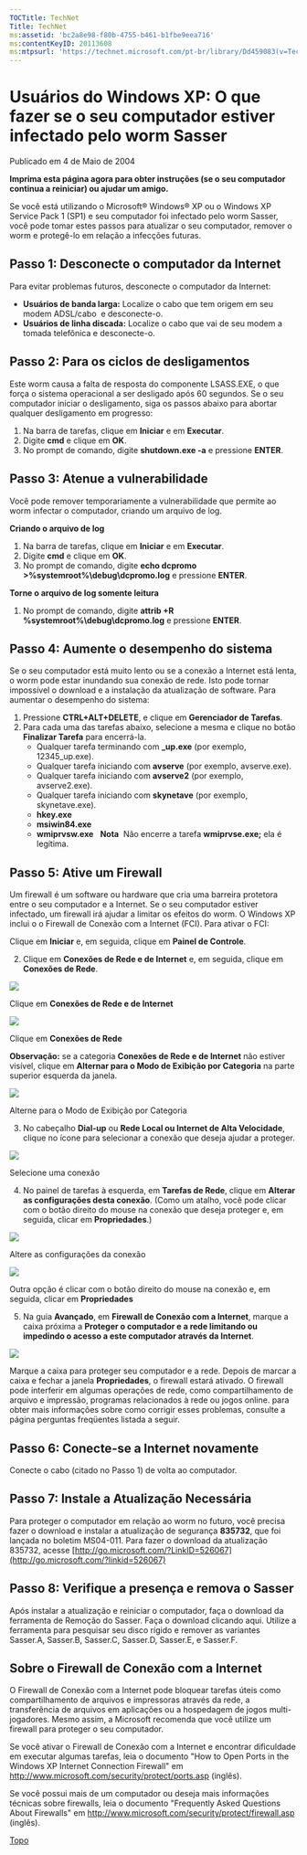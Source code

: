 ```yaml
---
TOCTitle: TechNet
Title: TechNet
ms:assetid: 'bc2a8e98-f80b-4755-b461-b1fbe9eea716'
ms:contentKeyID: 20113608
ms:mtpsurl: 'https://technet.microsoft.com/pt-br/library/Dd459083(v=TechNet.10)'
---
```


Usuários do Windows XP: O que fazer se o seu computador estiver infectado pelo worm Sasser
==========================================================================================

Publicado em 4 de Maio de 2004

**Imprima esta página agora para obter instruções (se o seu computador continua a reiniciar) ou ajudar um amigo.**

Se você está utilizando o Microsoft® Windows® XP ou o Windows XP Service Pack 1 (SP1) e seu computador foi infectado pelo worm Sasser, você pode tomar estes passos para atualizar o seu computador, remover o worm e protegê-lo em relação a infecções futuras.

Passo 1: Desconecte o computador da Internet
--------------------------------------------

Para evitar problemas futuros, desconecte o computador da Internet:

-   **Usuários de banda larga:** Localize o cabo que tem origem em seu modem ADSL/cabo  e desconecte-o.
-   **Usuários de linha discada:** Localize o cabo que vai de seu modem a tomada telefônica e desconecte-o.

Passo 2: Para os ciclos de desligamentos
----------------------------------------

Este worm causa a falta de resposta do componente LSASS.EXE, o que força o sistema operacional a ser desligado após 60 segundos. Se o seu computador iniciar o desligamento, siga os passos abaixo para abortar qualquer desligamento em progresso:

1.  Na barra de tarefas, clique em **Iniciar** e em **Executar**.
2.  Digite **cmd** e clique em **OK**.
3.  No prompt de comando, digite **shutdown.exe -a** e pressione **ENTER**.

Passo 3: Atenue a vulnerabilidade
---------------------------------

Você pode remover temporariamente a vulnerabilidade que permite ao worm infectar o computador, criando um arquivo de log.

**Criando o arquivo de log**

1.  Na barra de tarefas, clique em **Iniciar** e em **Executar**.
2.  Digite **cmd** e clique em **OK**.
3.  No prompt de comando, digite **echo dcpromo &gt;%systemroot%\\debug\\dcpromo.log** e pressione **ENTER**.

**Torne o arquivo de log somente leitura**

1.  No prompt de comando, digite **attrib +R %systemroot%\\debug\\dcpromo.log** e pressione **ENTER**.

Passo 4: Aumente o desempenho do sistema
----------------------------------------

Se o seu computador está muito lento ou se a conexão a Internet está lenta, o worm pode estar inundando sua conexão de rede. Isto pode tornar impossível o download e a instalação da atualização de software. Para aumentar o desempenho do sistema:

1.  Pressione **CTRL+ALT+DELETE**, e clique em **Gerenciador de Tarefas**.
2.  Para cada uma das tarefas abaixo, selecione a mesma e clique no botão **Finalizar Tarefa** para encerrá-la.
    -   Qualquer tarefa terminando com **\_up.exe** (por exemplo, 12345\_up.exe).
    -   Qualquer tarefa iniciando com **avserve** (por exemplo, avserve.exe).
    -   Qualquer tarefa iniciando com **avserve2** (por exemplo, avserve2.exe).
    -   Qualquer tarefa iniciando com **skynetave** (por exemplo, skynetave.exe).
    -   **hkey.exe**
    -   **msiwin84.exe**
    -   **wmiprvsw.exe**
         
        **Nota**  Não encerre a tarefa **wmiprvse.exe;** ela é legítima.

Passo 5: Ative um Firewall
--------------------------

Um firewall é um software ou hardware que cria uma barreira protetora entre o seu computador e a Internet. Se o seu computador estiver infectado, um firewall irá ajudar a limitar os efeitos do worm. O Windows XP inclui o o Firewall de Conexão com a Internet (FCI). Para ativar o FCI:

Clique em **Iniciar** e, em seguida, clique em **Painel de Controle**.

2. Clique em **Conexões de Rede e de Internet** e, em seguida, clique em **Conexões de Rede**.

![](images/Dd459083.firewall_figure1(pt-br,TechNet.10).jpg)

Clique em **Conexões de Rede e de Internet**

![](images/Dd459083.firewall_figure2(pt-br,TechNet.10).jpg)

Clique em **Conexões de Rede**

**Observação:** se a categoria **Conexões de Rede e de Internet** não estiver visível, clique em **Alternar para o Modo de Exibição por Categoria** na parte superior esquerda da janela.

![](images/Dd459083.firewall_figure3(pt-br,TechNet.10).jpg)

Alterne para o Modo de Exibição por Categoria
 

3. No cabeçalho **Dial-up** ou **Rede Local ou Internet de Alta Velocidade**, clique no ícone para selecionar a conexão que deseja ajudar a proteger.

![](images/Dd459083.firewall_figure4(pt-br,TechNet.10).jpg)

Selecione uma conexão
 

4. No painel de tarefas à esquerda, em **Tarefas de Rede**, clique em **Alterar as configurações desta conexão**. (Como um atalho, você pode clicar com o botão direito do mouse na conexão que deseja proteger e, em seguida, clicar em **Propriedades**.)

![](images/Dd459083.firewall_figure5(pt-br,TechNet.10).jpg)

Altere as configurações da conexão
 

![](images/Dd459083.firewall_figure6(pt-br,TechNet.10).jpg)

Outra opção é clicar com o botão direito do mouse na conexão e, em seguida, clicar em **Propriedades**
 

5. Na guia **Avançado**, em **Firewall de Conexão com a Internet**, marque a caixa próxima a **Proteger o computador e a rede limitando ou impedindo o acesso a este computador através da Internet**.

![](images/Dd459083.firewall_figure7(pt-br,TechNet.10).jpg)

Marque a caixa para proteger seu computador e a rede. Depois de marcar a caixa e fechar a janela **Propriedades**, o firewall estará ativado. O firewall pode interferir em algumas operações de rede, como compartilhamento de arquivo e impressão, programas relacionados à rede ou jogos online. para obter mais informações sobre como corrigir esses problemas, consulte a página perguntas freqüentes listada a seguir.

Passo 6: Conecte-se a Internet novamente
----------------------------------------

Conecte o cabo (citado no Passo 1) de volta ao computador.

Passo 7: Instale a Atualização Necessária
-----------------------------------------

Para proteger o computador em relação ao worm no futuro, você precisa fazer o download e instalar a atualização de segurança **835732**, que foi lançada no boletim MS04-011. Para fazer o download da atualização 835732, acesse [http://go.microsoft.com/?LinkID=526067](http://go.microsoft.com/?linkid=526067)

Passo 8: Verifique a presença e remova o Sasser
-----------------------------------------------

Após instalar a atualização e reiniciar o computador, faça o download da ferramenta de Remoção do Sasser. Faça o download clicando aqui. Utilize a ferramenta para pesquisar seu disco rígido e remover as variantes Sasser.A, Sasser.B, Sasser.C, Sasser.D, Sasser.E, e Sasser.F.

Sobre o Firewall de Conexão com a Internet
------------------------------------------

O Firewall de Conexão com a Internet pode bloquear tarefas úteis como compartilhamento de arquivos e impressoras através da rede, a transferência de arquivos em aplicações ou a hospedagem de jogos multi-jogadores. Mesmo assim, a Microsoft recomenda que você utilize um firewall para proteger o seu computador.

Se você ativar o Firewall de Conexão com a Internet e encontrar dificuldade em executar algumas tarefas, leia o documento "How to Open Ports in the Windows XP Internet Connection Firewall" em <http://www.microsoft.com/security/protect/ports.asp> (inglês).

Se você possui mais de um computador ou deseja mais informações técnicas sobre firewalls, leia o documento "Frequently Asked Questions About Firewalls" em <http://www.microsoft.com/security/protect/firewall.asp> (inglês).

[](#mainsection)[Topo](#mainsection)
